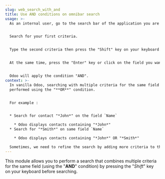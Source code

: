 ```yaml
---
slug: web_search_with_and
title: Use AND conditions on omnibar search
usage: >-
  As an internal user, go to the search bar of the application you are on.


  Search for your first criteria.


  Type the second criteria then press the "Shift" key on your keyboard.


  At the same time, press the "Enter" key or click on the field you want to search in.


  Odoo will apply the condition "AND".
context: >-
  In vanilla Odoo, searching with multiple criteria for the same field is always
  performed using the "**OR**" condition.


  For example : 


  * Search for contact "*John*" on the field `Name`

    * Odoo displays contacts containing "*John*"
  * Search for "*Smith*" on same field `Name`

    * Odoo displays contacts containing "*John*" OR "*Smith*"

  Sometimes, we need to refine the search by adding more criteria to the search like in the example.
---
```

This module allows you to perform a search that combines multiple criteria for the same field (using the "**AND**" condition) by pressing the "*Shift*" key on your keyboard before searching.
